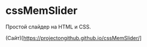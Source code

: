 # cssMemSlider

Простой слайдер на HTML и CSS.

(Сайт)[https://projectongithub.github.io/cssMemSlider/]
